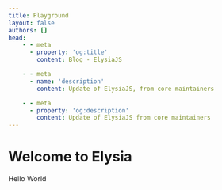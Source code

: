 ```yaml
---
title: Playground
layout: false
authors: []
head:
    - - meta
      - property: 'og:title'
        content: Blog - ElysiaJS

    - - meta
      - name: 'description'
        content: Update of ElysiaJS, from core maintainers

    - - meta
      - property: 'og:description'
        content: Update of ElysiaJS from core maintainers
---
```


<script setup lang="ts">
import Editor from './editor/editor.vue'
</script>

<Editor>

# Welcome to Elysia

Hello World

</Editor>
